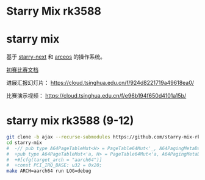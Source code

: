 
# Starry Mix rk3588

# starry mix
基于 [starry-next](https://github.com/oscomp/starry-next) 和 [arceos](https://github.com/oscomp/arceos) 的操作系统。

[初赛比赛文档](./初赛文档.pdf)

进展汇报幻灯片： https://cloud.tsinghua.edu.cn/f/924d8221719a49618ea0/

比赛演示视频： https://cloud.tsinghua.edu.cn/f/e96b194f650d4101a15b/

# starry mix rk3588 (9-12)

```bash
git clone -b ajax --recurse-submodules https://github.com/starry-mix-rk3588/starry-mix.git
cd starry-mix
#  -// pub type A64PageTableMut<H> = PageTable64Mut<'_, A64PagingMetaData, A64PTE, H>;
#  +pub type A64PageTableMut<'a, H> = PageTable64Mut<'a, A64PagingMetaData, A64PTE, H>;
#  +#[cfg(target_arch = "aarch64")]
#  +const PCI_IRQ_BASE: u32 = 0x20;
make ARCH=aarch64 run LOG=debug
```
